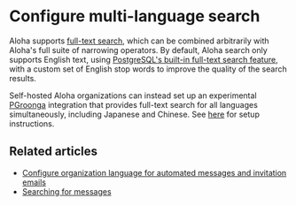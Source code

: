 # Configure multi-language search

Aloha supports [full-text search](/help/search-for-messages), which can be
combined arbitrarily with Aloha's full suite of narrowing operators. By default,
Aloha search only supports English text, using [PostgreSQL's built-in full-text
search feature](https://www.postgresql.org/docs/current/textsearch.html), with a
custom set of English stop words to improve the quality of the search results.

Self-hosted Aloha organizations can instead set up an experimental
[PGroonga](https://pgroonga.github.io/) integration that provides full-text
search for all languages simultaneously, including Japanese and Chinese. See
[here](https://aloha.readthedocs.io/en/latest/subsystems/full-text-search.html#multi-language-full-text-search)
for setup instructions.

## Related articles

* [Configure organization language for automated messages and invitation emails][org-lang]
* [Searching for messages](/help/search-for-messages)

[org-lang]: /help/configure-organization-language
